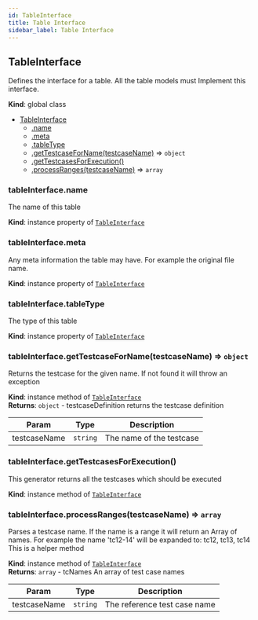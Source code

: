 ```yaml
---
id: TableInterface
title: Table Interface
sidebar_label: Table Interface
---
```


<a name="TableInterface"></a>

## TableInterface
Defines the interface for a table. All the table models must Implement
this interface.

**Kind**: global class  

* [TableInterface](#TableInterface)
    * [.name](#TableInterface+name)
    * [.meta](#TableInterface+meta)
    * [.tableType](#TableInterface+tableType)
    * [.getTestcaseForName(testcaseName)](#TableInterface+getTestcaseForName) ⇒ <code>object</code>
    * [.getTestcasesForExecution()](#TableInterface+getTestcasesForExecution)
    * [.processRanges(testcaseName)](#TableInterface+processRanges) ⇒ <code>array</code>

<a name="TableInterface+name"></a>

### tableInterface.name
The name of this table

**Kind**: instance property of [<code>TableInterface</code>](#TableInterface)  
<a name="TableInterface+meta"></a>

### tableInterface.meta
Any meta information the table may have.
For example the original file name.

**Kind**: instance property of [<code>TableInterface</code>](#TableInterface)  
<a name="TableInterface+tableType"></a>

### tableInterface.tableType
The type of this table

**Kind**: instance property of [<code>TableInterface</code>](#TableInterface)  
<a name="TableInterface+getTestcaseForName"></a>

### tableInterface.getTestcaseForName(testcaseName) ⇒ <code>object</code>
Returns the testcase for the given name. If not found it will throw an exception

**Kind**: instance method of [<code>TableInterface</code>](#TableInterface)  
**Returns**: <code>object</code> - testcaseDefinition  returns the testcase definition  

| Param | Type | Description |
| --- | --- | --- |
| testcaseName | <code>string</code> | The name of the testcase |

<a name="TableInterface+getTestcasesForExecution"></a>

### tableInterface.getTestcasesForExecution()
This generator returns all the testcases which should be executed

**Kind**: instance method of [<code>TableInterface</code>](#TableInterface)  
<a name="TableInterface+processRanges"></a>

### tableInterface.processRanges(testcaseName) ⇒ <code>array</code>
Parses a testcase name. If the name is a range it will return an
Array of names. For example the name 'tc12-14' will be expanded to:
tc12, tc13, tc14
This is a helper method

**Kind**: instance method of [<code>TableInterface</code>](#TableInterface)  
**Returns**: <code>array</code> - tcNames  An array of test case names  

| Param | Type | Description |
| --- | --- | --- |
| testcaseName | <code>string</code> | The reference test case name |

